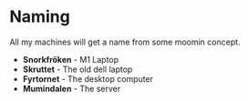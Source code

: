 # Naming
All my machines will get a name from some moomin concept.

- **Snorkfröken** - M1 Laptop
- **Skruttet** - The old dell laptop
- **Fyrtornet** - The desktop computer
- **Mumindalen** - The server
